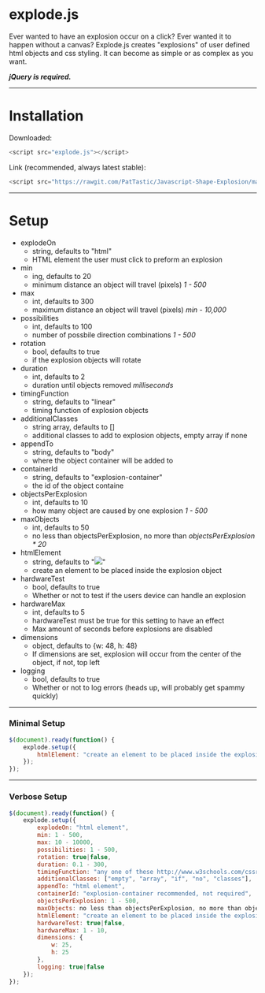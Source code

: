 # explode.js

Ever wanted to have an explosion occur on a click?
Ever wanted it to happen without a canvas?
Explode.js creates "explosions" of user defined html objects and css styling. It can become as simple or as complex as you want.

***jQuery is required.***
___

# Installation
Downloaded:
```javascript
<script src="explode.js"></script>
```
Link (recommended, always latest stable):
```javascript
<script src="https://rawgit.com/PatTastic/Javascript-Shape-Explosion/master/explode.js"></script>
```
___

# Setup
  - explodeOn
    - string, defaults to "html"
    - HTML element the user must click to preform an explosion
  - min
    - ing, defaults to 20
    - minimum distance an object will travel (pixels) _1 - 500_
  - max
    - int, defaults to 300
    - maximum distance an object will travel (pixels) _min - 10,000_
  - possibilities
    - int, defaults to 100
    - number of possbile direction combinations _1 - 500_
  - rotation
    - bool, defaults to true
    - if the explosion objects will rotate
  - duration
    - int, defaults to 2
    - duration until objects removed _milliseconds_
  - timingFunction
    - string, defaults to "linear"
    - timing function of explosion objects
  - additionalClasses
    - string array, defaults to []
    - additional classes to add to explosion objects, empty array if none
  - appendTo
    - string, defaults to "body"
    - where the object container will be added to
  - containerId
    - string, defaults to "explosion-container"
    - the id of the object containe
  - objectsPerExplosion
    - int, defaults to 10
    - how many object are caused by one explosion _1 - 500_
  - maxObjects
    - int, defaults to 50
    - no less than objectsPerExplosion, no more than _objectsPerExplosion * 20_
  - htmlElement
    - string, defaults to "<img src='http://patwilken.me/favicon.ico'/>"
    - create an element to be placed inside the explosion object
  - hardwareTest
    - bool, defaults to true
    - Whether or not to test if the users device can handle an explosion
  - hardwareMax
    - int, defaults to 5
    - hardwareTest must be true for this setting to have an effect
    - Max amount of seconds before explosions are disabled
  - dimensions
    - object, defaults to {w: 48, h: 48}
    - If dimensions are set, explosion will occur from the center of the object, if not, top left    
  - logging
    - bool, defaults to true
    - Whether or not to log errors (heads up, will probably get spammy quickly)

___

### Minimal Setup
```javascript
$(document).ready(function() {
    explode.setup({
        htmlElement: "create an element to be placed inside the explosion object"
    });
});
```
___

### Verbose Setup
```javascript
$(document).ready(function() {
    explode.setup({
        explodeOn: "html element",
        min: 1 - 500,
        max: 10 - 10000,
        possibilities: 1 - 500,
        rotation: true|false,
        duration: 0.1 - 300,
        timingFunction: "any one of these http://www.w3schools.com/cssref/css3_pr_animation-timing-function.asp",
        additionalClasses: ["empty", "array", "if", "no", "classes"],
        appendTo: "html element",
        containerId: "explosion-container recommended, not required",
        objectsPerExplosion: 1 - 500,
        maxObjects: no less than objectsPerExplosion, no more than objectsPerExplosion * 20,
        htmlElement: "create an element to be placed inside the explosion object",
        hardwareTest: true|false,
        hardwareMax: 1 - 10,
        dimensions: {
            w: 25,
            h: 25
        },
        logging: true|false
    });
});
```
